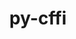 ---
title: "py-cffi"
layout: cache
categories: [package, develop]
meta: {"compilers": ["apple-clang@16.0.0", "gcc@11.1.0", "gcc@11.4.0", "gcc@13.2.0", "gcc@7.3.1", "gcc@7.5.0", "gcc@9.4.0", "intel-oneapi-compilers@2024.2.1", "intel-oneapi-compilers@2025.1.0"], "num_specs": 249, "num_specs_by_stack": {"aws-isc": 1, "aws-isc-aarch64": 1, "bootstrap-aarch64-darwin": 66, "bootstrap-x86_64-linux-gnu": 94, "data-vis-sdk": 12, "e4s": 13, "e4s-neoverse-v2": 13, "e4s-neoverse_v1": 4, "e4s-oneapi": 17, "e4s-power": 3, "ml-linux-aarch64-cpu": 12, "ml-linux-aarch64-cuda": 12, "ml-linux-x86_64-cpu": 12, "ml-linux-x86_64-cuda": 12, "radiuss": 13, "root": 249}, "oss": ["amzn2", "sequoia", "ubuntu18.04", "ubuntu20.04", "ubuntu22.04", "ubuntu24.04"], "platforms": ["darwin", "linux"], "stacks": ["aws-isc", "aws-isc-aarch64", "bootstrap-aarch64-darwin", "bootstrap-x86_64-linux-gnu", "data-vis-sdk", "e4s", "e4s-neoverse-v2", "e4s-neoverse_v1", "e4s-oneapi", "e4s-power", "ml-linux-aarch64-cpu", "ml-linux-aarch64-cuda", "ml-linux-x86_64-cpu", "ml-linux-x86_64-cuda", "radiuss", "root"], "targets": ["aarch64", "neoverse_v1", "neoverse_v2", "ppc64le", "x86_64_v3"], "versions": ["1.15.1", "1.17.1"]}
spec_details: [{"compiler": "apple-clang@16.0.0", "hash": "23cdjqxsrwrzj2xnwms74inhcyj2t3kh", "os": "sequoia", "platform": "darwin", "size": "-", "stacks": ["bootstrap-aarch64-darwin", "root"], "target": "aarch64", "variants": ["build_system=python_pip", "patches:=db836e6"], "versions": ["1.17.1"]}, {"compiler": "gcc@13.2.0", "hash": "24fjvmxorpnnwt65lkpsi7r6gufhjmh2", "os": "ubuntu24.04", "platform": "linux", "size": "-", "stacks": ["bootstrap-x86_64-linux-gnu", "root"], "target": "x86_64_v3", "variants": ["build_system=python_pip"], "versions": ["1.17.1"]}, {"compiler": "gcc@11.4.0", "hash": "257yvngmatirtv62dkqq4bt5a6vcwpiz", "os": "ubuntu22.04", "platform": "linux", "size": "-", "stacks": ["e4s", "root"], "target": "x86_64_v3", "variants": ["build_system=python_pip"], "versions": ["1.17.1"]}, {"compiler": "gcc@13.2.0", "hash": "26l3xwp5hnfg5lgqmhvs6gcuaejx2jym", "os": "ubuntu24.04", "platform": "linux", "size": "-", "stacks": ["bootstrap-x86_64-linux-gnu", "root"], "target": "x86_64_v3", "variants": ["build_system=python_pip"], "versions": ["1.17.1"]}, {"compiler": "gcc@13.2.0", "hash": "27bdlqyeenrb4rgekhp3udv3t54q5pxr", "os": "ubuntu24.04", "platform": "linux", "size": "-", "stacks": ["bootstrap-x86_64-linux-gnu", "root"], "target": "x86_64_v3", "variants": ["build_system=python_pip"], "versions": ["1.17.1"]}, {"compiler": "gcc@11.1.0", "hash": "2pbmt73czhbmjtdfvu6u237ayflusnoh", "os": "ubuntu20.04", "platform": "linux", "size": "-", "stacks": ["data-vis-sdk", "root"], "target": "x86_64_v3", "variants": ["build_system=python_pip"], "versions": ["1.17.1"]}, {"compiler": "gcc@13.2.0", "hash": "2ucnyjtv3yvm4oxnlkghh6eyfbiyzs5c", "os": "ubuntu24.04", "platform": "linux", "size": "-", "stacks": ["bootstrap-x86_64-linux-gnu", "root"], "target": "x86_64_v3", "variants": ["build_system=python_pip"], "versions": ["1.17.1"]}, {"compiler": "gcc@13.2.0", "hash": "2vmwrijq3s5ket6pnj7khwwphuoi2lny", "os": "ubuntu24.04", "platform": "linux", "size": "-", "stacks": ["bootstrap-x86_64-linux-gnu", "root"], "target": "x86_64_v3", "variants": ["build_system=python_pip"], "versions": ["1.17.1"]}, {"compiler": "gcc@13.2.0", "hash": "32bl6655i3tqr67hdprctg4lgf7ij7w4", "os": "ubuntu24.04", "platform": "linux", "size": "-", "stacks": ["bootstrap-x86_64-linux-gnu", "root"], "target": "x86_64_v3", "variants": ["build_system=python_pip"], "versions": ["1.17.1"]}, {"compiler": "apple-clang@16.0.0", "hash": "344wfujofqb3px2gsi5ekfquw6cux7ig", "os": "sequoia", "platform": "darwin", "size": "-", "stacks": ["bootstrap-aarch64-darwin", "root"], "target": "aarch64", "variants": ["build_system=python_pip", "patches:=db836e6"], "versions": ["1.17.1"]}, {"compiler": "gcc@13.2.0", "hash": "34mqsloek2ldqmknvs4nzddns62fqq45", "os": "ubuntu24.04", "platform": "linux", "size": "-", "stacks": ["bootstrap-x86_64-linux-gnu", "root"], "target": "x86_64_v3", "variants": ["build_system=python_pip"], "versions": ["1.17.1"]}, {"compiler": "apple-clang@16.0.0", "hash": "3axorv6cxlqenickqlywbqwgt3zmhpuk", "os": "sequoia", "platform": "darwin", "size": "-", "stacks": ["bootstrap-aarch64-darwin", "root"], "target": "aarch64", "variants": ["build_system=python_pip", "patches:=db836e6"], "versions": ["1.17.1"]}, {"compiler": "gcc@11.4.0", "hash": "3cqwrzd2hhwa37didaqp6f7cgn6h6a2c", "os": "ubuntu22.04", "platform": "linux", "size": "-", "stacks": ["e4s", "root"], "target": "x86_64_v3", "variants": ["build_system=python_pip"], "versions": ["1.17.1"]}, {"compiler": "gcc@13.2.0", "hash": "3mapy4nbp5bluogejevifrutvcbhoidy", "os": "ubuntu24.04", "platform": "linux", "size": "-", "stacks": ["bootstrap-x86_64-linux-gnu", "ml-linux-x86_64-cpu", "ml-linux-x86_64-cuda", "root"], "target": "x86_64_v3", "variants": ["build_system=python_pip"], "versions": ["1.17.1"]}, {"compiler": "gcc@13.2.0", "hash": "3pwjwp4eby3kcjw2kvoh5bufccjvpgyl", "os": "ubuntu24.04", "platform": "linux", "size": "-", "stacks": ["bootstrap-x86_64-linux-gnu", "root"], "target": "x86_64_v3", "variants": ["build_system=python_pip"], "versions": ["1.15.1"]}, {"compiler": "intel-oneapi-compilers@2024.2.1", "hash": "425o5uhpnqkitia2laclb3c5ah4yr4ml", "os": "ubuntu22.04", "platform": "linux", "size": "-", "stacks": ["e4s-oneapi", "root"], "target": "x86_64_v3", "variants": ["build_system=python_pip"], "versions": ["1.17.1"]}, {"compiler": "apple-clang@16.0.0", "hash": "4cbfr2qqzbcwg6htqkuaekw3tsk3bjbr", "os": "sequoia", "platform": "darwin", "size": "-", "stacks": ["bootstrap-aarch64-darwin", "root"], "target": "aarch64", "variants": ["build_system=python_pip", "patches:=db836e6"], "versions": ["1.17.1"]}, {"compiler": "gcc@11.4.0", "hash": "4eusayblsith4ownujlje64marivgrrj", "os": "ubuntu22.04", "platform": "linux", "size": "-", "stacks": ["e4s-neoverse-v2", "root"], "target": "neoverse_v2", "variants": ["build_system=python_pip"], "versions": ["1.17.1"]}, {"compiler": "intel-oneapi-compilers@2025.1.0", "hash": "4gb267a2ypf2prcmcrps7pk5gsoimgp3", "os": "ubuntu22.04", "platform": "linux", "size": "-", "stacks": ["e4s-oneapi", "root"], "target": "x86_64_v3", "variants": ["build_system=python_pip"], "versions": ["1.17.1"]}, {"compiler": "gcc@13.2.0", "hash": "4tenz2u5y6pwinhfmpnb53yuowwhtiac", "os": "ubuntu24.04", "platform": "linux", "size": "-", "stacks": ["bootstrap-x86_64-linux-gnu", "root"], "target": "x86_64_v3", "variants": ["build_system=python_pip"], "versions": ["1.17.1"]}, {"compiler": "gcc@11.4.0", "hash": "54tltsgv24n6kh274fqa5c6j5kucg7pt", "os": "ubuntu22.04", "platform": "linux", "size": "-", "stacks": ["e4s", "root"], "target": "x86_64_v3", "variants": ["build_system=python_pip"], "versions": ["1.17.1"]}, {"compiler": "gcc@13.2.0", "hash": "5jvjtpkir7r6r2dlgn7w4mvqsfc2wy4e", "os": "ubuntu24.04", "platform": "linux", "size": "-", "stacks": ["bootstrap-x86_64-linux-gnu", "root"], "target": "x86_64_v3", "variants": ["build_system=python_pip"], "versions": ["1.17.1"]}, {"compiler": "gcc@7.5.0", "hash": "5prjacbun2y77cl35sro3s37d2ixxf3q", "os": "ubuntu18.04", "platform": "linux", "size": "-", "stacks": ["radiuss", "root"], "target": "x86_64_v3", "variants": ["build_system=python_pip"], "versions": ["1.17.1"]}, {"compiler": "gcc@11.4.0", "hash": "5q3ckejy7c5ulb6ncpnkt2npcumkofu6", "os": "ubuntu22.04", "platform": "linux", "size": "-", "stacks": ["e4s-neoverse-v2", "root"], "target": "neoverse_v2", "variants": ["build_system=python_pip"], "versions": ["1.17.1"]}, {"compiler": "gcc@13.2.0", "hash": "5ubwco7ely5couldp56utvj6ezbmjlnv", "os": "ubuntu24.04", "platform": "linux", "size": "-", "stacks": ["bootstrap-x86_64-linux-gnu", "root"], "target": "x86_64_v3", "variants": ["build_system=python_pip"], "versions": ["1.17.1"]}, {"compiler": "apple-clang@16.0.0", "hash": "5uymzhtinq37vwnr6lbnlxenjdo2qpc6", "os": "sequoia", "platform": "darwin", "size": "-", "stacks": ["bootstrap-aarch64-darwin", "root"], "target": "aarch64", "variants": ["build_system=python_pip", "patches:=db836e6"], "versions": ["1.17.1"]}, {"compiler": "gcc@7.5.0", "hash": "65aul65fucara47vj7mcs35zlns2clwk", "os": "ubuntu18.04", "platform": "linux", "size": "-", "stacks": ["radiuss", "root"], "target": "x86_64_v3", "variants": ["build_system=python_pip"], "versions": ["1.17.1"]}, {"compiler": "gcc@13.2.0", "hash": "66nmmrftrzvygpuk5y63exc4eabbbyev", "os": "ubuntu24.04", "platform": "linux", "size": "-", "stacks": ["bootstrap-x86_64-linux-gnu", "ml-linux-x86_64-cpu", "ml-linux-x86_64-cuda", "root"], "target": "x86_64_v3", "variants": ["build_system=python_pip"], "versions": ["1.17.1"]}, {"compiler": "gcc@13.2.0", "hash": "6ayztghxntosep2qmfzmzirhpguai6gt", "os": "ubuntu24.04", "platform": "linux", "size": "-", "stacks": ["bootstrap-x86_64-linux-gnu", "ml-linux-x86_64-cpu", "ml-linux-x86_64-cuda", "root"], "target": "x86_64_v3", "variants": ["build_system=python_pip"], "versions": ["1.17.1"]}, {"compiler": "apple-clang@16.0.0", "hash": "6b34674kobqmfii5kqbpxx6dcymy23ep", "os": "sequoia", "platform": "darwin", "size": "-", "stacks": ["bootstrap-aarch64-darwin", "root"], "target": "aarch64", "variants": ["build_system=python_pip", "patches:=db836e6"], "versions": ["1.17.1"]}, {"compiler": "gcc@13.2.0", "hash": "6khdn46f4gmbhaxuppthoyhuglgntcxg", "os": "ubuntu24.04", "platform": "linux", "size": "-", "stacks": ["bootstrap-x86_64-linux-gnu", "root"], "target": "x86_64_v3", "variants": ["build_system=python_pip"], "versions": ["1.15.1"]}, {"compiler": "apple-clang@16.0.0", "hash": "6mtfbl3736lajl6u2ehgm6wddbj2qowx", "os": "sequoia", "platform": "darwin", "size": "-", "stacks": ["bootstrap-aarch64-darwin", "root"], "target": "aarch64", "variants": ["build_system=python_pip", "patches:=db836e6"], "versions": ["1.17.1"]}, {"compiler": "gcc@7.5.0", "hash": "6wupgbp46dge6ff4gbof6l2kdmlllzfo", "os": "ubuntu18.04", "platform": "linux", "size": "-", "stacks": ["radiuss", "root"], "target": "x86_64_v3", "variants": ["build_system=python_pip"], "versions": ["1.17.1"]}, {"compiler": "gcc@13.2.0", "hash": "73qbsgssgegudytptxaqdsxwmaxiqh3h", "os": "ubuntu24.04", "platform": "linux", "size": "-", "stacks": ["bootstrap-x86_64-linux-gnu", "root"], "target": "x86_64_v3", "variants": ["build_system=python_pip"], "versions": ["1.17.1"]}, {"compiler": "apple-clang@16.0.0", "hash": "7csx36jdpek6ndrauh7q7s5b3z7s7kwv", "os": "sequoia", "platform": "darwin", "size": "-", "stacks": ["bootstrap-aarch64-darwin", "root"], "target": "aarch64", "variants": ["build_system=python_pip", "patches:=db836e6"], "versions": ["1.17.1"]}, {"compiler": "gcc@13.2.0", "hash": "7pmzydamnaaegs4sxa3366k7xxgk7xsp", "os": "ubuntu24.04", "platform": "linux", "size": "-", "stacks": ["bootstrap-x86_64-linux-gnu", "root"], "target": "x86_64_v3", "variants": ["build_system=python_pip"], "versions": ["1.15.1"]}, {"compiler": "gcc@13.2.0", "hash": "7yaumgh64zjt7aep6ufbcgz4sjqccvap", "os": "ubuntu24.04", "platform": "linux", "size": "-", "stacks": ["bootstrap-x86_64-linux-gnu", "root"], "target": "x86_64_v3", "variants": ["build_system=python_pip"], "versions": ["1.17.1"]}, {"compiler": "intel-oneapi-compilers@2025.1.0", "hash": "7zghbntnhgu5izktkg6trmka4qlzqykb", "os": "ubuntu22.04", "platform": "linux", "size": "-", "stacks": ["e4s-oneapi", "root"], "target": "x86_64_v3", "variants": ["build_system=python_pip"], "versions": ["1.17.1"]}, {"compiler": "apple-clang@16.0.0", "hash": "aaiq7l63fjrkqem4q34na4eptse37y5a", "os": "sequoia", "platform": "darwin", "size": "-", "stacks": ["bootstrap-aarch64-darwin", "root"], "target": "aarch64", "variants": ["build_system=python_pip", "patches:=db836e6"], "versions": ["1.17.1"]}, {"compiler": "intel-oneapi-compilers@2025.1.0", "hash": "ajiofkdlm4iymwfshyco6a3zp7m6edb6", "os": "ubuntu22.04", "platform": "linux", "size": "-", "stacks": ["e4s-oneapi", "root"], "target": "x86_64_v3", "variants": ["build_system=python_pip"], "versions": ["1.17.1"]}, {"compiler": "gcc@13.2.0", "hash": "aqvbmmihdlxuotlapb2mu6heoeysmvoq", "os": "ubuntu24.04", "platform": "linux", "size": "-", "stacks": ["bootstrap-x86_64-linux-gnu", "root"], "target": "x86_64_v3", "variants": ["build_system=python_pip"], "versions": ["1.17.1"]}, {"compiler": "gcc@13.2.0", "hash": "asmwmz5sgmnlwrkv5g6bhlkcpaayopui", "os": "ubuntu24.04", "platform": "linux", "size": "-", "stacks": ["ml-linux-aarch64-cpu", "ml-linux-aarch64-cuda", "root"], "target": "aarch64", "variants": ["build_system=python_pip"], "versions": ["1.17.1"]}, {"compiler": "apple-clang@16.0.0", "hash": "aupckmntaj5jgivmhpnghxud3336mfbn", "os": "sequoia", "platform": "darwin", "size": "-", "stacks": ["bootstrap-aarch64-darwin", "root"], "target": "aarch64", "variants": ["build_system=python_pip", "patches:=db836e6"], "versions": ["1.17.1"]}, {"compiler": "gcc@13.2.0", "hash": "b3prbh5k65bqpz5zphqomihtuun4dxl6", "os": "ubuntu24.04", "platform": "linux", "size": "-", "stacks": ["bootstrap-x86_64-linux-gnu", "root"], "target": "x86_64_v3", "variants": ["build_system=python_pip"], "versions": ["1.17.1"]}, {"compiler": "apple-clang@16.0.0", "hash": "be2mqzpudm2zyvxmfc27eeadnbawv7s7", "os": "sequoia", "platform": "darwin", "size": "-", "stacks": ["bootstrap-aarch64-darwin", "root"], "target": "aarch64", "variants": ["build_system=python_pip", "patches:=db836e6"], "versions": ["1.17.1"]}, {"compiler": "gcc@13.2.0", "hash": "bemydrbkkxv46qeqgbecwiqt4zpn73os", "os": "ubuntu24.04", "platform": "linux", "size": "-", "stacks": ["bootstrap-x86_64-linux-gnu", "root"], "target": "x86_64_v3", "variants": ["build_system=python_pip"], "versions": ["1.17.1"]}, {"compiler": "gcc@13.2.0", "hash": "beztmp7q7eomw52hneqvoyvxb7gq3zt6", "os": "ubuntu24.04", "platform": "linux", "size": "-", "stacks": ["bootstrap-x86_64-linux-gnu", "root"], "target": "x86_64_v3", "variants": ["build_system=python_pip"], "versions": ["1.15.1"]}, {"compiler": "gcc@13.2.0", "hash": "bpgunlg24j3wsf7ezlemv5ulnl6soapx", "os": "ubuntu24.04", "platform": "linux", "size": "-", "stacks": ["bootstrap-x86_64-linux-gnu", "root"], "target": "x86_64_v3", "variants": ["build_system=python_pip"], "versions": ["1.17.1"]}, {"compiler": "gcc@13.2.0", "hash": "bplkiwqfggkdddlso6l7kcveleftllxg", "os": "ubuntu24.04", "platform": "linux", "size": "-", "stacks": ["bootstrap-x86_64-linux-gnu", "root"], "target": "x86_64_v3", "variants": ["build_system=python_pip"], "versions": ["1.17.1"]}, {"compiler": "gcc@11.4.0", "hash": "bqgmitr3yg4bdo2lz65tcyquewqk7pa7", "os": "ubuntu22.04", "platform": "linux", "size": "-", "stacks": ["e4s", "root"], "target": "x86_64_v3", "variants": ["build_system=python_pip"], "versions": ["1.17.1"]}, {"compiler": "gcc@13.2.0", "hash": "bqydosyojmw2iu4tsmzp75scufkjuhcu", "os": "ubuntu24.04", "platform": "linux", "size": "-", "stacks": ["bootstrap-x86_64-linux-gnu", "ml-linux-x86_64-cpu", "ml-linux-x86_64-cuda", "root"], "target": "x86_64_v3", "variants": ["build_system=python_pip"], "versions": ["1.17.1"]}, {"compiler": "gcc@13.2.0", "hash": "bz572kna66x5vbujd2kmcw6k26qz4sre", "os": "ubuntu24.04", "platform": "linux", "size": "-", "stacks": ["bootstrap-x86_64-linux-gnu", "ml-linux-x86_64-cpu", "ml-linux-x86_64-cuda", "root"], "target": "x86_64_v3", "variants": ["build_system=python_pip"], "versions": ["1.17.1"]}, {"compiler": "gcc@13.2.0", "hash": "c3sfal6tqf235q4zcanodwaxnxuft5vr", "os": "ubuntu24.04", "platform": "linux", "size": "-", "stacks": ["bootstrap-x86_64-linux-gnu", "root"], "target": "x86_64_v3", "variants": ["build_system=python_pip"], "versions": ["1.17.1"]}, {"compiler": "gcc@11.4.0", "hash": "c5a2qhcse5gr3nvraxkqh3b2fwsbre2n", "os": "ubuntu22.04", "platform": "linux", "size": "-", "stacks": ["e4s", "root"], "target": "x86_64_v3", "variants": ["build_system=python_pip"], "versions": ["1.17.1"]}, {"compiler": "gcc@7.5.0", "hash": "c7qr3j37zxjqrr2gmir4baobgsu3ex73", "os": "ubuntu18.04", "platform": "linux", "size": "-", "stacks": ["radiuss", "root"], "target": "x86_64_v3", "variants": ["build_system=python_pip"], "versions": ["1.17.1"]}, {"compiler": "gcc@11.4.0", "hash": "cageqi32inwanmspailgldgqmjpagmay", "os": "ubuntu22.04", "platform": "linux", "size": "-", "stacks": ["e4s", "root"], "target": "x86_64_v3", "variants": ["build_system=python_pip"], "versions": ["1.17.1"]}, {"compiler": "gcc@13.2.0", "hash": "cb4666vqjq5ejpnuior2f3qptu6pu7pv", "os": "ubuntu24.04", "platform": "linux", "size": "-", "stacks": ["ml-linux-aarch64-cpu", "ml-linux-aarch64-cuda", "root"], "target": "aarch64", "variants": ["build_system=python_pip"], "versions": ["1.17.1"]}, {"compiler": "gcc@11.1.0", "hash": "cbdz3bbrrhtbarh5syabvn5qj7mqx7uv", "os": "ubuntu20.04", "platform": "linux", "size": "-", "stacks": ["data-vis-sdk", "root"], "target": "x86_64_v3", "variants": ["build_system=python_pip"], "versions": ["1.17.1"]}, {"compiler": "gcc@13.2.0", "hash": "ceojgk7cmb52yz5nhbvgejsxulf26zhr", "os": "ubuntu24.04", "platform": "linux", "size": "-", "stacks": ["bootstrap-x86_64-linux-gnu", "root"], "target": "x86_64_v3", "variants": ["build_system=python_pip"], "versions": ["1.15.1"]}, {"compiler": "gcc@13.2.0", "hash": "cfq6v5jg7jgjlxigb7vm4rmyvkmptv4w", "os": "ubuntu24.04", "platform": "linux", "size": "-", "stacks": ["bootstrap-x86_64-linux-gnu", "root"], "target": "x86_64_v3", "variants": ["build_system=python_pip"], "versions": ["1.15.1"]}, {"compiler": "gcc@11.4.0", "hash": "d65nuxuoapa66ig22bakdh7kpjhtsh2r", "os": "ubuntu22.04", "platform": "linux", "size": "-", "stacks": ["e4s-neoverse-v2", "root"], "target": "neoverse_v2", "variants": ["build_system=python_pip"], "versions": ["1.17.1"]}, {"compiler": "gcc@13.2.0", "hash": "d6gjnnujwpqbcyk7nuaqr5i7l2q6v7cm", "os": "ubuntu24.04", "platform": "linux", "size": "-", "stacks": ["bootstrap-x86_64-linux-gnu", "root"], "target": "x86_64_v3", "variants": ["build_system=python_pip"], "versions": ["1.17.1"]}, {"compiler": "gcc@11.1.0", "hash": "d75jpm7try5xk4gzs5pzyersxw3aihfs", "os": "ubuntu20.04", "platform": "linux", "size": "-", "stacks": ["data-vis-sdk", "root"], "target": "x86_64_v3", "variants": ["build_system=python_pip"], "versions": ["1.17.1"]}, {"compiler": "gcc@13.2.0", "hash": "d7dpojwmwlpggkyss676xavoj3cofwcg", "os": "ubuntu24.04", "platform": "linux", "size": "-", "stacks": ["bootstrap-x86_64-linux-gnu", "root"], "target": "x86_64_v3", "variants": ["build_system=python_pip"], "versions": ["1.17.1"]}, {"compiler": "gcc@13.2.0", "hash": "darmbkks5yhb4rgsoikz7rmwektcrri3", "os": "ubuntu24.04", "platform": "linux", "size": "-", "stacks": ["bootstrap-x86_64-linux-gnu", "root"], "target": "x86_64_v3", "variants": ["build_system=python_pip"], "versions": ["1.15.1"]}, {"compiler": "apple-clang@16.0.0", "hash": "di7zkvjpy3obfaslqnwqssxobclfxz3y", "os": "sequoia", "platform": "darwin", "size": "-", "stacks": ["bootstrap-aarch64-darwin", "root"], "target": "aarch64", "variants": ["build_system=python_pip", "patches:=db836e6"], "versions": ["1.17.1"]}, {"compiler": "apple-clang@16.0.0", "hash": "djmeloxwnh24sj5exswg6aajnr5aq4mp", "os": "sequoia", "platform": "darwin", "size": "-", "stacks": ["bootstrap-aarch64-darwin", "root"], "target": "aarch64", "variants": ["build_system=python_pip", "patches:=db836e6"], "versions": ["1.17.1"]}, {"compiler": "apple-clang@16.0.0", "hash": "dk4pptzywhq43ezgtd2svs5a3f7dncfh", "os": "sequoia", "platform": "darwin", "size": "-", "stacks": ["bootstrap-aarch64-darwin", "root"], "target": "aarch64", "variants": ["build_system=python_pip", "patches:=db836e6"], "versions": ["1.17.1"]}, {"compiler": "gcc@13.2.0", "hash": "duttw7pq4hc27utzzvm7neraxqie5b4i", "os": "ubuntu24.04", "platform": "linux", "size": "-", "stacks": ["ml-linux-aarch64-cpu", "ml-linux-aarch64-cuda", "root"], "target": "aarch64", "variants": ["build_system=python_pip"], "versions": ["1.17.1"]}, {"compiler": "gcc@13.2.0", "hash": "e2zzrxgaj7wrn47ilrapm5ftqs2yya2d", "os": "ubuntu24.04", "platform": "linux", "size": "-", "stacks": ["bootstrap-x86_64-linux-gnu", "root"], "target": "x86_64_v3", "variants": ["build_system=python_pip"], "versions": ["1.17.1"]}, {"compiler": "gcc@7.3.1", "hash": "e3vjgb4vxk6uxqs4i2j33yoqhshyfzni", "os": "amzn2", "platform": "linux", "size": "-", "stacks": ["aws-isc-aarch64", "root"], "target": "aarch64", "variants": ["build_system=python_pip"], "versions": ["1.17.1"]}, {"compiler": "gcc@11.4.0", "hash": "e7kcdip7expi6jqkceolsohwqzpwpgjq", "os": "ubuntu22.04", "platform": "linux", "size": "-", "stacks": ["e4s-neoverse-v2", "root"], "target": "neoverse_v2", "variants": ["build_system=python_pip"], "versions": ["1.17.1"]}, {"compiler": "apple-clang@16.0.0", "hash": "edmwssuliy5y6xpky6qaj2om7tb53pps", "os": "sequoia", "platform": "darwin", "size": "-", "stacks": ["bootstrap-aarch64-darwin", "root"], "target": "aarch64", "variants": ["build_system=python_pip", "patches:=db836e6"], "versions": ["1.17.1"]}, {"compiler": "gcc@13.2.0", "hash": "ednj7wuyhuj77hgqo37pk3qscndapcp7", "os": "ubuntu24.04", "platform": "linux", "size": "-", "stacks": ["bootstrap-x86_64-linux-gnu", "root"], "target": "x86_64_v3", "variants": ["build_system=python_pip"], "versions": ["1.15.1"]}, {"compiler": "gcc@13.2.0", "hash": "eefmx2p4jh4ekwrtsasa7aui6ynsnw5b", "os": "ubuntu24.04", "platform": "linux", "size": "-", "stacks": ["bootstrap-x86_64-linux-gnu", "root"], "target": "x86_64_v3", "variants": ["build_system=python_pip"], "versions": ["1.17.1"]}, {"compiler": "gcc@13.2.0", "hash": "egojjyuypuqgo5xbujbmgdlruabixacc", "os": "ubuntu24.04", "platform": "linux", "size": "-", "stacks": ["bootstrap-x86_64-linux-gnu", "root"], "target": "x86_64_v3", "variants": ["build_system=python_pip"], "versions": ["1.17.1"]}, {"compiler": "gcc@13.2.0", "hash": "ekpnuetfvoap3edmc63thb4gkkxufjrr", "os": "ubuntu24.04", "platform": "linux", "size": "-", "stacks": ["bootstrap-x86_64-linux-gnu", "root"], "target": "x86_64_v3", "variants": ["build_system=python_pip"], "versions": ["1.15.1"]}, {"compiler": "gcc@7.5.0", "hash": "endu63iesvw2vhqinthsbtiekieveucj", "os": "ubuntu18.04", "platform": "linux", "size": "-", "stacks": ["radiuss", "root"], "target": "x86_64_v3", "variants": ["build_system=python_pip"], "versions": ["1.17.1"]}, {"compiler": "apple-clang@16.0.0", "hash": "etkzd2rvxskwqvjghacyuauy2hntbycr", "os": "sequoia", "platform": "darwin", "size": "-", "stacks": ["bootstrap-aarch64-darwin", "root"], "target": "aarch64", "variants": ["build_system=python_pip", "patches:=db836e6"], "versions": ["1.17.1"]}, {"compiler": "apple-clang@16.0.0", "hash": "euhzxwtvmilv4luxy3tyyndyep7z5e2w", "os": "sequoia", "platform": "darwin", "size": "-", "stacks": ["bootstrap-aarch64-darwin", "root"], "target": "aarch64", "variants": ["build_system=python_pip", "patches:=db836e6"], "versions": ["1.17.1"]}, {"compiler": "gcc@13.2.0", "hash": "ew5v5tpag6fvtpw3iwgznrore3nlzbjm", "os": "ubuntu24.04", "platform": "linux", "size": "-", "stacks": ["bootstrap-x86_64-linux-gnu", "root"], "target": "x86_64_v3", "variants": ["build_system=python_pip"], "versions": ["1.17.1"]}, {"compiler": "gcc@13.2.0", "hash": "ewtedm47hvgfg3d2wijpfst6k6dnolqr", "os": "ubuntu24.04", "platform": "linux", "size": "-", "stacks": ["bootstrap-x86_64-linux-gnu", "root"], "target": "x86_64_v3", "variants": ["build_system=python_pip"], "versions": ["1.17.1"]}, {"compiler": "gcc@13.2.0", "hash": "f3kgfdj4u52jbnlik7wjcnxqwmc2bbqf", "os": "ubuntu24.04", "platform": "linux", "size": "-", "stacks": ["bootstrap-x86_64-linux-gnu", "root"], "target": "x86_64_v3", "variants": ["build_system=python_pip"], "versions": ["1.15.1"]}, {"compiler": "gcc@13.2.0", "hash": "fjmm3e6vdgrslzgd6t7zuirzakewl46g", "os": "ubuntu24.04", "platform": "linux", "size": "-", "stacks": ["bootstrap-x86_64-linux-gnu", "root"], "target": "x86_64_v3", "variants": ["build_system=python_pip"], "versions": ["1.15.1"]}, {"compiler": "apple-clang@16.0.0", "hash": "fkfukstzxeipzlr5gczcqt7djoin5eqj", "os": "sequoia", "platform": "darwin", "size": "-", "stacks": ["bootstrap-aarch64-darwin", "root"], "target": "aarch64", "variants": ["build_system=python_pip", "patches:=db836e6"], "versions": ["1.17.1"]}, {"compiler": "gcc@7.5.0", "hash": "fyths7wbjkzq4imdqtzik2rqurmuz543", "os": "ubuntu18.04", "platform": "linux", "size": "-", "stacks": ["radiuss", "root"], "target": "x86_64_v3", "variants": ["build_system=python_pip"], "versions": ["1.17.1"]}, {"compiler": "gcc@11.4.0", "hash": "g4c5pzjugbjcycpivh2xetq2xxqzq2yb", "os": "ubuntu22.04", "platform": "linux", "size": "-", "stacks": ["e4s", "root"], "target": "x86_64_v3", "variants": ["build_system=python_pip"], "versions": ["1.17.1"]}, {"compiler": "gcc@13.2.0", "hash": "g5elszutvpadfoybk65pizjixq6uz3cq", "os": "ubuntu24.04", "platform": "linux", "size": "-", "stacks": ["bootstrap-x86_64-linux-gnu", "root"], "target": "x86_64_v3", "variants": ["build_system=python_pip"], "versions": ["1.17.1"]}, {"compiler": "gcc@13.2.0", "hash": "g7k5kezy25yatjoskk3hay7mbi6evzkv", "os": "ubuntu24.04", "platform": "linux", "size": "-", "stacks": ["bootstrap-x86_64-linux-gnu", "root"], "target": "x86_64_v3", "variants": ["build_system=python_pip"], "versions": ["1.17.1"]}, {"compiler": "gcc@13.2.0", "hash": "gawjilp5lk7o334qtdmdm3i63hmfwu5j", "os": "ubuntu24.04", "platform": "linux", "size": "-", "stacks": ["bootstrap-x86_64-linux-gnu", "root"], "target": "x86_64_v3", "variants": ["build_system=python_pip"], "versions": ["1.17.1"]}, {"compiler": "gcc@7.5.0", "hash": "gf2quga3w3eslukgwpt4k666xiofatps", "os": "ubuntu18.04", "platform": "linux", "size": "-", "stacks": ["radiuss", "root"], "target": "x86_64_v3", "variants": ["build_system=python_pip"], "versions": ["1.17.1"]}, {"compiler": "gcc@13.2.0", "hash": "gfe2nbz5pa6respo3pvtmy5wa33dnyiu", "os": "ubuntu24.04", "platform": "linux", "size": "-", "stacks": ["bootstrap-x86_64-linux-gnu", "root"], "target": "x86_64_v3", "variants": ["build_system=python_pip"], "versions": ["1.15.1"]}, {"compiler": "gcc@11.1.0", "hash": "gw5druccvgzbosrnbhzcv6uaq2l3k3ft", "os": "ubuntu20.04", "platform": "linux", "size": "-", "stacks": ["data-vis-sdk", "root"], "target": "x86_64_v3", "variants": ["build_system=python_pip"], "versions": ["1.17.1"]}, {"compiler": "apple-clang@16.0.0", "hash": "h27by2hrsz7iib2cluia5cn3wcz24gdi", "os": "sequoia", "platform": "darwin", "size": "-", "stacks": ["bootstrap-aarch64-darwin", "root"], "target": "aarch64", "variants": ["build_system=python_pip", "patches:=db836e6"], "versions": ["1.17.1"]}, {"compiler": "intel-oneapi-compilers@2024.2.1", "hash": "he2v6hscjrlasypzigheitfh5mhxcsqy", "os": "ubuntu22.04", "platform": "linux", "size": "-", "stacks": ["e4s-oneapi", "root"], "target": "x86_64_v3", "variants": ["build_system=python_pip"], "versions": ["1.17.1"]}, {"compiler": "intel-oneapi-compilers@2025.1.0", "hash": "hjebuku25ixpe2557lqutia5qsgiqiv4", "os": "ubuntu22.04", "platform": "linux", "size": "-", "stacks": ["e4s-oneapi", "root"], "target": "x86_64_v3", "variants": ["build_system=python_pip"], "versions": ["1.17.1"]}, {"compiler": "apple-clang@16.0.0", "hash": "hldn7kszk4cbq62yffddrmoqvdat4vfj", "os": "sequoia", "platform": "darwin", "size": "-", "stacks": ["bootstrap-aarch64-darwin", "root"], "target": "aarch64", "variants": ["build_system=python_pip", "patches:=db836e6"], "versions": ["1.17.1"]}, {"compiler": "gcc@13.2.0", "hash": "hpxsch7e5lmggloseaywdz24v6ymn4u7", "os": "ubuntu24.04", "platform": "linux", "size": "-", "stacks": ["bootstrap-x86_64-linux-gnu", "root"], "target": "x86_64_v3", "variants": ["build_system=python_pip"], "versions": ["1.17.1"]}, {"compiler": "intel-oneapi-compilers@2025.1.0", "hash": "hqljpi7gyt2x4anqkw4w6zo2tido4xb4", "os": "ubuntu22.04", "platform": "linux", "size": "-", "stacks": ["e4s-oneapi", "root"], "target": "x86_64_v3", "variants": ["build_system=python_pip"], "versions": ["1.17.1"]}, {"compiler": "intel-oneapi-compilers@2025.1.0", "hash": "iifal27uuostahgpk7jjaw62gznlgoya", "os": "ubuntu22.04", "platform": "linux", "size": "-", "stacks": ["e4s-oneapi", "root"], "target": "x86_64_v3", "variants": ["build_system=python_pip"], "versions": ["1.17.1"]}, {"compiler": "intel-oneapi-compilers@2024.2.1", "hash": "imd4g2zm3qzfwjc4flpraw7m4esmnvbk", "os": "ubuntu22.04", "platform": "linux", "size": "-", "stacks": ["e4s-oneapi", "root"], "target": "x86_64_v3", "variants": ["build_system=python_pip"], "versions": ["1.17.1"]}, {"compiler": "gcc@11.4.0", "hash": "isk7a6hu33fhsv634lbrfrffa4jv6cya", "os": "ubuntu22.04", "platform": "linux", "size": "-", "stacks": ["e4s", "root"], "target": "x86_64_v3", "variants": ["build_system=python_pip"], "versions": ["1.17.1"]}, {"compiler": "apple-clang@16.0.0", "hash": "jeyd4gecqjj7jwbxhxobigghg46ydgkp", "os": "sequoia", "platform": "darwin", "size": "-", "stacks": ["bootstrap-aarch64-darwin", "root"], "target": "aarch64", "variants": ["build_system=python_pip", "patches:=db836e6"], "versions": ["1.17.1"]}, {"compiler": "apple-clang@16.0.0", "hash": "jfcqfw7gr42spnfgqnqd7sdlv23ynz4a", "os": "sequoia", "platform": "darwin", "size": "-", "stacks": ["bootstrap-aarch64-darwin", "root"], "target": "aarch64", "variants": ["build_system=python_pip", "patches:=db836e6"], "versions": ["1.17.1"]}, {"compiler": "gcc@11.1.0", "hash": "jfjwu2jscei5eys4bfv4huhk4d7uhx3n", "os": "ubuntu20.04", "platform": "linux", "size": "-", "stacks": ["data-vis-sdk", "root"], "target": "x86_64_v3", "variants": ["build_system=python_pip"], "versions": ["1.17.1"]}, {"compiler": "gcc@13.2.0", "hash": "jiavfzkqazx5mfgo3m4ol7o5pip5fqpq", "os": "ubuntu24.04", "platform": "linux", "size": "-", "stacks": ["bootstrap-x86_64-linux-gnu", "root"], "target": "x86_64_v3", "variants": ["build_system=python_pip"], "versions": ["1.17.1"]}, {"compiler": "apple-clang@16.0.0", "hash": "jtjc7ylqmnxx375gftpoysmzty6nnfnh", "os": "sequoia", "platform": "darwin", "size": "-", "stacks": ["bootstrap-aarch64-darwin", "root"], "target": "aarch64", "variants": ["build_system=python_pip", "patches:=db836e6"], "versions": ["1.17.1"]}, {"compiler": "gcc@13.2.0", "hash": "jyzlibvd5q4jnwdssey2bbn2ahzp4afw", "os": "ubuntu24.04", "platform": "linux", "size": "-", "stacks": ["bootstrap-x86_64-linux-gnu", "root"], "target": "x86_64_v3", "variants": ["build_system=python_pip"], "versions": ["1.17.1"]}, {"compiler": "gcc@13.2.0", "hash": "k2gbw65n4pr7ybkqj6nmmipbxnabusvm", "os": "ubuntu24.04", "platform": "linux", "size": "-", "stacks": ["bootstrap-x86_64-linux-gnu", "root"], "target": "x86_64_v3", "variants": ["build_system=python_pip"], "versions": ["1.17.1"]}, {"compiler": "gcc@11.4.0", "hash": "k7q53mznrthfkob6bbpeq6kyi5xck3nc", "os": "ubuntu22.04", "platform": "linux", "size": "-", "stacks": ["e4s", "root"], "target": "x86_64_v3", "variants": ["build_system=python_pip"], "versions": ["1.17.1"]}, {"compiler": "gcc@13.2.0", "hash": "kijuh2n35ee4fa7ofjyichp2wojvjdpv", "os": "ubuntu24.04", "platform": "linux", "size": "-", "stacks": ["bootstrap-x86_64-linux-gnu", "root"], "target": "x86_64_v3", "variants": ["build_system=python_pip"], "versions": ["1.15.1"]}, {"compiler": "gcc@13.2.0", "hash": "kllq3nd4jfjrvvwkvg4md6tiyl242dsa", "os": "ubuntu24.04", "platform": "linux", "size": "-", "stacks": ["bootstrap-x86_64-linux-gnu", "ml-linux-x86_64-cpu", "ml-linux-x86_64-cuda", "root"], "target": "x86_64_v3", "variants": ["build_system=python_pip"], "versions": ["1.17.1"]}, {"compiler": "apple-clang@16.0.0", "hash": "kpq5txuf6izbelhqvgcshhi2lsspwe4t", "os": "sequoia", "platform": "darwin", "size": "-", "stacks": ["bootstrap-aarch64-darwin", "root"], "target": "aarch64", "variants": ["build_system=python_pip", "patches:=db836e6"], "versions": ["1.17.1"]}, {"compiler": "apple-clang@16.0.0", "hash": "kug3lr5dye3625zbvm3r35vqzwdjhmat", "os": "sequoia", "platform": "darwin", "size": "-", "stacks": ["bootstrap-aarch64-darwin", "root"], "target": "aarch64", "variants": ["build_system=python_pip", "patches:=db836e6"], "versions": ["1.17.1"]}, {"compiler": "gcc@13.2.0", "hash": "l2d3c6t6amk6jo6focjervakrjwtk3tr", "os": "ubuntu24.04", "platform": "linux", "size": "-", "stacks": ["bootstrap-x86_64-linux-gnu", "root"], "target": "x86_64_v3", "variants": ["build_system=python_pip"], "versions": ["1.17.1"]}, {"compiler": "gcc@11.4.0", "hash": "lf3plkfwp3r6z7ttiebxyrmgzuvzhuvq", "os": "ubuntu22.04", "platform": "linux", "size": "-", "stacks": ["e4s-neoverse_v1", "root"], "target": "neoverse_v1", "variants": ["build_system=python_pip"], "versions": ["1.17.1"]}, {"compiler": "gcc@13.2.0", "hash": "lmzyfrndkx3jmi6qkviklgxtjrfy4z44", "os": "ubuntu24.04", "platform": "linux", "size": "-", "stacks": ["bootstrap-x86_64-linux-gnu", "root"], "target": "x86_64_v3", "variants": ["build_system=python_pip"], "versions": ["1.17.1"]}, {"compiler": "gcc@13.2.0", "hash": "loyv2dsbwsekewfgadqxfcoocagum5vj", "os": "ubuntu24.04", "platform": "linux", "size": "-", "stacks": ["bootstrap-x86_64-linux-gnu", "root"], "target": "x86_64_v3", "variants": ["build_system=python_pip"], "versions": ["1.17.1"]}, {"compiler": "gcc@13.2.0", "hash": "lqwr7xzldefj2m3givfh5vutjs22ajgt", "os": "ubuntu24.04", "platform": "linux", "size": "-", "stacks": ["ml-linux-aarch64-cpu", "ml-linux-aarch64-cuda", "root"], "target": "aarch64", "variants": ["build_system=python_pip"], "versions": ["1.17.1"]}, {"compiler": "gcc@11.4.0", "hash": "lull7y3z4lf4g55dkv3zx4iyn7ks3zqn", "os": "ubuntu22.04", "platform": "linux", "size": "-", "stacks": ["e4s-neoverse-v2", "root"], "target": "neoverse_v2", "variants": ["build_system=python_pip"], "versions": ["1.17.1"]}, {"compiler": "apple-clang@16.0.0", "hash": "lvhajhffqeoohg4qvavwjopcoj2jwhuq", "os": "sequoia", "platform": "darwin", "size": "-", "stacks": ["bootstrap-aarch64-darwin", "root"], "target": "aarch64", "variants": ["build_system=python_pip", "patches:=db836e6"], "versions": ["1.17.1"]}, {"compiler": "gcc@11.4.0", "hash": "lvsyh7yy2kzbp3ibp32m2sfpwqswq5l7", "os": "ubuntu22.04", "platform": "linux", "size": "-", "stacks": ["e4s-neoverse-v2", "root"], "target": "neoverse_v2", "variants": ["build_system=python_pip"], "versions": ["1.17.1"]}, {"compiler": "apple-clang@16.0.0", "hash": "m5dnzo3qdmvjinl5ivhvyvwsauzmyc4x", "os": "sequoia", "platform": "darwin", "size": "-", "stacks": ["bootstrap-aarch64-darwin", "root"], "target": "aarch64", "variants": ["build_system=python_pip", "patches:=db836e6"], "versions": ["1.17.1"]}, {"compiler": "gcc@11.4.0", "hash": "ma55sthcchem2avzscruxa3nepe5mkk2", "os": "ubuntu22.04", "platform": "linux", "size": "-", "stacks": ["e4s-neoverse-v2", "root"], "target": "neoverse_v2", "variants": ["build_system=python_pip"], "versions": ["1.17.1"]}, {"compiler": "gcc@13.2.0", "hash": "mduqzipb3v4qjcrqjzmdl2ybeh5j4a55", "os": "ubuntu24.04", "platform": "linux", "size": "-", "stacks": ["bootstrap-x86_64-linux-gnu", "root"], "target": "x86_64_v3", "variants": ["build_system=python_pip"], "versions": ["1.17.1"]}, {"compiler": "gcc@11.4.0", "hash": "mgh2urrw2gc7hwhtnolqjj2c5tbliznr", "os": "ubuntu22.04", "platform": "linux", "size": "-", "stacks": ["e4s", "root"], "target": "x86_64_v3", "variants": ["build_system=python_pip"], "versions": ["1.17.1"]}, {"compiler": "apple-clang@16.0.0", "hash": "mmduid2i3vc6dy6inueuaq5iljs7ugyg", "os": "sequoia", "platform": "darwin", "size": "-", "stacks": ["bootstrap-aarch64-darwin", "root"], "target": "aarch64", "variants": ["build_system=python_pip", "patches:=db836e6"], "versions": ["1.17.1"]}, {"compiler": "gcc@13.2.0", "hash": "mo2yg4ip6onundwfjzg55coknw4dz2ur", "os": "ubuntu24.04", "platform": "linux", "size": "-", "stacks": ["bootstrap-x86_64-linux-gnu", "root"], "target": "x86_64_v3", "variants": ["build_system=python_pip"], "versions": ["1.17.1"]}, {"compiler": "apple-clang@16.0.0", "hash": "mo46kombix3pegcs34wxr7lmcbbapzmi", "os": "sequoia", "platform": "darwin", "size": "-", "stacks": ["bootstrap-aarch64-darwin", "root"], "target": "aarch64", "variants": ["build_system=python_pip", "patches:=db836e6"], "versions": ["1.17.1"]}, {"compiler": "gcc@11.1.0", "hash": "mqpdz3rerd3oaadpkbttxhzlzey2gs7l", "os": "ubuntu20.04", "platform": "linux", "size": "-", "stacks": ["data-vis-sdk", "root"], "target": "x86_64_v3", "variants": ["build_system=python_pip"], "versions": ["1.17.1"]}, {"compiler": "apple-clang@16.0.0", "hash": "msgmsfjnmz52srfiaqyy3dr7x7rn4qs3", "os": "sequoia", "platform": "darwin", "size": "-", "stacks": ["bootstrap-aarch64-darwin", "root"], "target": "aarch64", "variants": ["build_system=python_pip", "patches:=db836e6"], "versions": ["1.17.1"]}, {"compiler": "apple-clang@16.0.0", "hash": "mvdwoj3vzwfbf7ls2cp3crz24hxzq2ki", "os": "sequoia", "platform": "darwin", "size": "-", "stacks": ["bootstrap-aarch64-darwin", "root"], "target": "aarch64", "variants": ["build_system=python_pip", "patches:=db836e6"], "versions": ["1.17.1"]}, {"compiler": "gcc@11.4.0", "hash": "n3cnw362dxb7rnuardv5t32xqj6yylm2", "os": "ubuntu22.04", "platform": "linux", "size": "-", "stacks": ["e4s", "root"], "target": "x86_64_v3", "variants": ["build_system=python_pip"], "versions": ["1.17.1"]}, {"compiler": "apple-clang@16.0.0", "hash": "n634glbkhluwjsgetseshvstozhydfiw", "os": "sequoia", "platform": "darwin", "size": "-", "stacks": ["bootstrap-aarch64-darwin", "root"], "target": "aarch64", "variants": ["build_system=python_pip", "patches:=db836e6"], "versions": ["1.17.1"]}, {"compiler": "gcc@11.1.0", "hash": "n6zbttcl64xnh4t3s7eqsfzycbnvonon", "os": "ubuntu20.04", "platform": "linux", "size": "-", "stacks": ["data-vis-sdk", "root"], "target": "x86_64_v3", "variants": ["build_system=python_pip"], "versions": ["1.17.1"]}, {"compiler": "gcc@9.4.0", "hash": "nexlocunp3swrumarzaxs3jza3vdfojq", "os": "ubuntu20.04", "platform": "linux", "size": "-", "stacks": ["e4s-power", "root"], "target": "ppc64le", "variants": ["build_system=python_pip"], "versions": ["1.17.1"]}, {"compiler": "gcc@11.4.0", "hash": "nhzun7vjylfvudw2y6fnhruyeasvmhsb", "os": "ubuntu22.04", "platform": "linux", "size": "-", "stacks": ["e4s-neoverse-v2", "root"], "target": "neoverse_v2", "variants": ["build_system=python_pip"], "versions": ["1.17.1"]}, {"compiler": "gcc@13.2.0", "hash": "noffzhwggeuz6uni7qh2vmipnehrv4bd", "os": "ubuntu24.04", "platform": "linux", "size": "-", "stacks": ["bootstrap-x86_64-linux-gnu", "root"], "target": "x86_64_v3", "variants": ["build_system=python_pip"], "versions": ["1.17.1"]}, {"compiler": "apple-clang@16.0.0", "hash": "nrsygqtel2ir5nyrcx2h5p56p43zhds2", "os": "sequoia", "platform": "darwin", "size": "-", "stacks": ["bootstrap-aarch64-darwin", "root"], "target": "aarch64", "variants": ["build_system=python_pip", "patches:=db836e6"], "versions": ["1.17.1"]}, {"compiler": "gcc@13.2.0", "hash": "nsb2c3yj6qel3d7sajhmpuopnmbryvyl", "os": "ubuntu24.04", "platform": "linux", "size": "-", "stacks": ["bootstrap-x86_64-linux-gnu", "root"], "target": "x86_64_v3", "variants": ["build_system=python_pip"], "versions": ["1.17.1"]}, {"compiler": "gcc@7.3.1", "hash": "o3lhl6p3qzyr75opa3h6ripmgropyppr", "os": "amzn2", "platform": "linux", "size": "-", "stacks": ["aws-isc", "root"], "target": "x86_64_v3", "variants": ["build_system=python_pip"], "versions": ["1.17.1"]}, {"compiler": "gcc@13.2.0", "hash": "oagm4qxaqghg54vgmk64rtllaqzogn4u", "os": "ubuntu24.04", "platform": "linux", "size": "-", "stacks": ["bootstrap-x86_64-linux-gnu", "root"], "target": "x86_64_v3", "variants": ["build_system=python_pip"], "versions": ["1.17.1"]}, {"compiler": "intel-oneapi-compilers@2024.2.1", "hash": "odrdk54y5hmvidjo6hv5bwqdovohicpy", "os": "ubuntu22.04", "platform": "linux", "size": "-", "stacks": ["e4s-oneapi", "root"], "target": "x86_64_v3", "variants": ["build_system=python_pip"], "versions": ["1.17.1"]}, {"compiler": "gcc@13.2.0", "hash": "ogwgujkxtazokwk5zd3w7g5whgpvabjq", "os": "ubuntu24.04", "platform": "linux", "size": "-", "stacks": ["bootstrap-x86_64-linux-gnu", "root"], "target": "x86_64_v3", "variants": ["build_system=python_pip"], "versions": ["1.17.1"]}, {"compiler": "gcc@13.2.0", "hash": "ohrhiukvwz6iusa7qi6b4o3gbtutam2d", "os": "ubuntu24.04", "platform": "linux", "size": "-", "stacks": ["bootstrap-x86_64-linux-gnu", "root"], "target": "x86_64_v3", "variants": ["build_system=python_pip"], "versions": ["1.17.1"]}, {"compiler": "gcc@13.2.0", "hash": "onptucodfloqmazkl4rbkfahjwguuuka", "os": "ubuntu24.04", "platform": "linux", "size": "-", "stacks": ["bootstrap-x86_64-linux-gnu", "root"], "target": "x86_64_v3", "variants": ["build_system=python_pip"], "versions": ["1.17.1"]}, {"compiler": "gcc@13.2.0", "hash": "opqaxboj3ddszdsefirxm2e66ggy3u2t", "os": "ubuntu24.04", "platform": "linux", "size": "-", "stacks": ["bootstrap-x86_64-linux-gnu", "root"], "target": "x86_64_v3", "variants": ["build_system=python_pip"], "versions": ["1.15.1"]}, {"compiler": "gcc@11.1.0", "hash": "opwexnfw4dyle7tginojdbdoqkk2igz7", "os": "ubuntu20.04", "platform": "linux", "size": "-", "stacks": ["data-vis-sdk", "root"], "target": "x86_64_v3", "variants": ["build_system=python_pip"], "versions": ["1.17.1"]}, {"compiler": "gcc@13.2.0", "hash": "oqi2ky5iqaowux27fxihcjvudwnk7b6a", "os": "ubuntu24.04", "platform": "linux", "size": "-", "stacks": ["ml-linux-aarch64-cpu", "ml-linux-aarch64-cuda", "root"], "target": "aarch64", "variants": ["build_system=python_pip"], "versions": ["1.17.1"]}, {"compiler": "gcc@13.2.0", "hash": "orv7fssnw2g4uzyjhtrvdnxq3q7nqb52", "os": "ubuntu24.04", "platform": "linux", "size": "-", "stacks": ["bootstrap-x86_64-linux-gnu", "root"], "target": "x86_64_v3", "variants": ["build_system=python_pip"], "versions": ["1.15.1"]}, {"compiler": "gcc@7.5.0", "hash": "ot37m74cusfmx776nnamfzfvvorca24v", "os": "ubuntu18.04", "platform": "linux", "size": "-", "stacks": ["radiuss", "root"], "target": "x86_64_v3", "variants": ["build_system=python_pip"], "versions": ["1.17.1"]}, {"compiler": "apple-clang@16.0.0", "hash": "pbgrbf2ywsw6upthhf2k3uc7lynjwe7v", "os": "sequoia", "platform": "darwin", "size": "-", "stacks": ["bootstrap-aarch64-darwin", "root"], "target": "aarch64", "variants": ["build_system=python_pip", "patches:=db836e6"], "versions": ["1.17.1"]}, {"compiler": "apple-clang@16.0.0", "hash": "pc7dmm7kijhpec7abngzmpecyh2xf6h4", "os": "sequoia", "platform": "darwin", "size": "-", "stacks": ["bootstrap-aarch64-darwin", "root"], "target": "aarch64", "variants": ["build_system=python_pip", "patches:=db836e6"], "versions": ["1.17.1"]}, {"compiler": "gcc@13.2.0", "hash": "pn4rxfhc4a4uyyts3wwgmlth6jojyq3d", "os": "ubuntu24.04", "platform": "linux", "size": "-", "stacks": ["bootstrap-x86_64-linux-gnu", "root"], "target": "x86_64_v3", "variants": ["build_system=python_pip"], "versions": ["1.17.1"]}, {"compiler": "gcc@13.2.0", "hash": "pn53dkwf5ix7fetpaqt7m7iqa5owlaah", "os": "ubuntu24.04", "platform": "linux", "size": "-", "stacks": ["bootstrap-x86_64-linux-gnu", "ml-linux-x86_64-cpu", "ml-linux-x86_64-cuda", "root"], "target": "x86_64_v3", "variants": ["build_system=python_pip"], "versions": ["1.17.1"]}, {"compiler": "apple-clang@16.0.0", "hash": "pqs4ccgz3n2p3g2iirmlcgjqrdgyl33u", "os": "sequoia", "platform": "darwin", "size": "-", "stacks": ["bootstrap-aarch64-darwin", "root"], "target": "aarch64", "variants": ["build_system=python_pip", "patches:=db836e6"], "versions": ["1.17.1"]}, {"compiler": "apple-clang@16.0.0", "hash": "psxfm6eunuamiibbvognelenzc4wbrag", "os": "sequoia", "platform": "darwin", "size": "-", "stacks": ["bootstrap-aarch64-darwin", "root"], "target": "aarch64", "variants": ["build_system=python_pip", "patches:=db836e6"], "versions": ["1.17.1"]}, {"compiler": "gcc@13.2.0", "hash": "pxa3dbaz3lgfzfjocq6ikcn3gypj6qbr", "os": "ubuntu24.04", "platform": "linux", "size": "-", "stacks": ["bootstrap-x86_64-linux-gnu", "root"], "target": "x86_64_v3", "variants": ["build_system=python_pip"], "versions": ["1.17.1"]}, {"compiler": "gcc@13.2.0", "hash": "q2yyz6jorpmggi2bb4auqbudrprhxbul", "os": "ubuntu24.04", "platform": "linux", "size": "-", "stacks": ["ml-linux-aarch64-cpu", "ml-linux-aarch64-cuda", "root"], "target": "aarch64", "variants": ["build_system=python_pip"], "versions": ["1.17.1"]}, {"compiler": "gcc@11.4.0", "hash": "q4qenartqf5zdzygeuvlyh5l6kkesxpy", "os": "ubuntu22.04", "platform": "linux", "size": "-", "stacks": ["e4s-neoverse-v2", "root"], "target": "neoverse_v2", "variants": ["build_system=python_pip"], "versions": ["1.17.1"]}, {"compiler": "gcc@13.2.0", "hash": "qiesictg6pwikppjl47lksrb72lxy36r", "os": "ubuntu24.04", "platform": "linux", "size": "-", "stacks": ["bootstrap-x86_64-linux-gnu", "root"], "target": "x86_64_v3", "variants": ["build_system=python_pip"], "versions": ["1.17.1"]}, {"compiler": "gcc@11.4.0", "hash": "qmeqayq2ojrli45aneenita33essapwf", "os": "ubuntu22.04", "platform": "linux", "size": "-", "stacks": ["e4s", "root"], "target": "x86_64_v3", "variants": ["build_system=python_pip"], "versions": ["1.17.1"]}, {"compiler": "gcc@11.4.0", "hash": "qp4wtltygsvytqxw4monbleadxk7jvtf", "os": "ubuntu22.04", "platform": "linux", "size": "-", "stacks": ["e4s-neoverse-v2", "root"], "target": "neoverse_v2", "variants": ["build_system=python_pip"], "versions": ["1.17.1"]}, {"compiler": "gcc@7.5.0", "hash": "qtbapl3v2lym7kjtoiyqif25yykv4rgc", "os": "ubuntu18.04", "platform": "linux", "size": "-", "stacks": ["radiuss", "root"], "target": "x86_64_v3", "variants": ["build_system=python_pip"], "versions": ["1.17.1"]}, {"compiler": "gcc@11.4.0", "hash": "qvangymbzymexwv6p3vtrnsafi4fgyui", "os": "ubuntu22.04", "platform": "linux", "size": "-", "stacks": ["e4s-neoverse_v1", "root"], "target": "neoverse_v1", "variants": ["build_system=python_pip"], "versions": ["1.17.1"]}, {"compiler": "apple-clang@16.0.0", "hash": "qw2zdtq7r2shsvu6uurvt7hw4i2old4c", "os": "sequoia", "platform": "darwin", "size": "-", "stacks": ["bootstrap-aarch64-darwin", "root"], "target": "aarch64", "variants": ["build_system=python_pip", "patches:=db836e6"], "versions": ["1.17.1"]}, {"compiler": "intel-oneapi-compilers@2025.1.0", "hash": "qyjpibdvod4ikurhaaasiqmmlskb6ulj", "os": "ubuntu22.04", "platform": "linux", "size": "-", "stacks": ["e4s-oneapi", "root"], "target": "x86_64_v3", "variants": ["build_system=python_pip"], "versions": ["1.17.1"]}, {"compiler": "apple-clang@16.0.0", "hash": "r35qg43jdqhohbhu26knpzonhur5ogq7", "os": "sequoia", "platform": "darwin", "size": "-", "stacks": ["bootstrap-aarch64-darwin", "root"], "target": "aarch64", "variants": ["build_system=python_pip", "patches:=db836e6"], "versions": ["1.17.1"]}, {"compiler": "gcc@13.2.0", "hash": "r4o7ny2jzogduyylwhleng25pfhvd7t3", "os": "ubuntu24.04", "platform": "linux", "size": "-", "stacks": ["bootstrap-x86_64-linux-gnu", "root"], "target": "x86_64_v3", "variants": ["build_system=python_pip"], "versions": ["1.17.1"]}, {"compiler": "gcc@13.2.0", "hash": "ranzawyoumbo4dm66asgqr6vxfbnc3ot", "os": "ubuntu24.04", "platform": "linux", "size": "-", "stacks": ["bootstrap-x86_64-linux-gnu", "root"], "target": "x86_64_v3", "variants": ["build_system=python_pip"], "versions": ["1.17.1"]}, {"compiler": "gcc@13.2.0", "hash": "rn7h3fute5olhlr6spzbdk5ir6u4ddbo", "os": "ubuntu24.04", "platform": "linux", "size": "-", "stacks": ["ml-linux-aarch64-cpu", "ml-linux-aarch64-cuda", "root"], "target": "aarch64", "variants": ["build_system=python_pip"], "versions": ["1.17.1"]}, {"compiler": "intel-oneapi-compilers@2025.1.0", "hash": "rofeer5ya64ov3gp5swftix3dd6f43j3", "os": "ubuntu22.04", "platform": "linux", "size": "-", "stacks": ["e4s-oneapi", "root"], "target": "x86_64_v3", "variants": ["build_system=python_pip"], "versions": ["1.17.1"]}, {"compiler": "intel-oneapi-compilers@2025.1.0", "hash": "rwg5z3yv4dyvkti4ro5d6qgqeptj6iy4", "os": "ubuntu22.04", "platform": "linux", "size": "-", "stacks": ["e4s-oneapi", "root"], "target": "x86_64_v3", "variants": ["build_system=python_pip"], "versions": ["1.17.1"]}, {"compiler": "apple-clang@16.0.0", "hash": "s3k5uxcmp6rakmzfatjcbhtoik6wjaxg", "os": "sequoia", "platform": "darwin", "size": "-", "stacks": ["bootstrap-aarch64-darwin", "root"], "target": "aarch64", "variants": ["build_system=python_pip", "patches:=db836e6"], "versions": ["1.17.1"]}, {"compiler": "gcc@11.4.0", "hash": "s6pgtifs3jdmhoj4pgwrbbbr6pgnj65x", "os": "ubuntu22.04", "platform": "linux", "size": "-", "stacks": ["e4s", "root"], "target": "x86_64_v3", "variants": ["build_system=python_pip"], "versions": ["1.17.1"]}, {"compiler": "gcc@11.1.0", "hash": "sa677itpvdang3kzwsherdyflqz5joyp", "os": "ubuntu20.04", "platform": "linux", "size": "-", "stacks": ["data-vis-sdk", "root"], "target": "x86_64_v3", "variants": ["build_system=python_pip"], "versions": ["1.17.1"]}, {"compiler": "apple-clang@16.0.0", "hash": "sgi73cqogdkf75be5uyn65dsyrc2yxf7", "os": "sequoia", "platform": "darwin", "size": "-", "stacks": ["bootstrap-aarch64-darwin", "root"], "target": "aarch64", "variants": ["build_system=python_pip", "patches:=db836e6"], "versions": ["1.17.1"]}, {"compiler": "apple-clang@16.0.0", "hash": "shqco3xsm67vs4fzqqkjbxztonx7q3wq", "os": "sequoia", "platform": "darwin", "size": "-", "stacks": ["bootstrap-aarch64-darwin", "root"], "target": "aarch64", "variants": ["build_system=python_pip", "patches:=db836e6"], "versions": ["1.17.1"]}, {"compiler": "apple-clang@16.0.0", "hash": "sj3im2gtoi5pjw7gs2ntvhy6l2snd2ce", "os": "sequoia", "platform": "darwin", "size": "-", "stacks": ["bootstrap-aarch64-darwin", "root"], "target": "aarch64", "variants": ["build_system=python_pip", "patches:=db836e6"], "versions": ["1.17.1"]}, {"compiler": "apple-clang@16.0.0", "hash": "sonq26xehnmfdxfvnc3jri3onhhwrfkx", "os": "sequoia", "platform": "darwin", "size": "-", "stacks": ["bootstrap-aarch64-darwin", "root"], "target": "aarch64", "variants": ["build_system=python_pip", "patches:=db836e6"], "versions": ["1.17.1"]}, {"compiler": "gcc@13.2.0", "hash": "soyr4uhbvruglgr4diamultoxter5yjj", "os": "ubuntu24.04", "platform": "linux", "size": "-", "stacks": ["bootstrap-x86_64-linux-gnu", "root"], "target": "x86_64_v3", "variants": ["build_system=python_pip"], "versions": ["1.17.1"]}, {"compiler": "gcc@13.2.0", "hash": "sshg7p7vgxb72aybnosupehrtldq57g4", "os": "ubuntu24.04", "platform": "linux", "size": "-", "stacks": ["bootstrap-x86_64-linux-gnu", "ml-linux-x86_64-cpu", "ml-linux-x86_64-cuda", "root"], "target": "x86_64_v3", "variants": ["build_system=python_pip"], "versions": ["1.17.1"]}, {"compiler": "apple-clang@16.0.0", "hash": "suihrchyvflordu4cqu555wdnkxgfisz", "os": "sequoia", "platform": "darwin", "size": "-", "stacks": ["bootstrap-aarch64-darwin", "root"], "target": "aarch64", "variants": ["build_system=python_pip", "patches:=db836e6"], "versions": ["1.17.1"]}, {"compiler": "apple-clang@16.0.0", "hash": "sv6sty5ovzhu5774nflta6riv2kzvhlh", "os": "sequoia", "platform": "darwin", "size": "-", "stacks": ["bootstrap-aarch64-darwin", "root"], "target": "aarch64", "variants": ["build_system=python_pip", "patches:=db836e6"], "versions": ["1.17.1"]}, {"compiler": "apple-clang@16.0.0", "hash": "t6xneaikw6zogzpuej42v4kkk2f56thn", "os": "sequoia", "platform": "darwin", "size": "-", "stacks": ["bootstrap-aarch64-darwin", "root"], "target": "aarch64", "variants": ["build_system=python_pip", "patches:=db836e6"], "versions": ["1.17.1"]}, {"compiler": "apple-clang@16.0.0", "hash": "taexov327u226ot3ilsrmtox6hbxh3sy", "os": "sequoia", "platform": "darwin", "size": "-", "stacks": ["bootstrap-aarch64-darwin", "root"], "target": "aarch64", "variants": ["build_system=python_pip", "patches:=db836e6"], "versions": ["1.17.1"]}, {"compiler": "gcc@11.4.0", "hash": "tahhtursd4n5t3lnh347bsgvdhtix5oj", "os": "ubuntu22.04", "platform": "linux", "size": "-", "stacks": ["e4s-neoverse-v2", "root"], "target": "neoverse_v2", "variants": ["build_system=python_pip"], "versions": ["1.17.1"]}, {"compiler": "gcc@11.1.0", "hash": "tjnbxhafux75tbytjforlmja5jyixtuk", "os": "ubuntu20.04", "platform": "linux", "size": "-", "stacks": ["data-vis-sdk", "root"], "target": "x86_64_v3", "variants": ["build_system=python_pip"], "versions": ["1.17.1"]}, {"compiler": "gcc@13.2.0", "hash": "tqmnqm5a7fmpjibb6rprzavlbkoa2ysu", "os": "ubuntu24.04", "platform": "linux", "size": "-", "stacks": ["bootstrap-x86_64-linux-gnu", "root"], "target": "x86_64_v3", "variants": ["build_system=python_pip"], "versions": ["1.15.1"]}, {"compiler": "apple-clang@16.0.0", "hash": "twqlwa4phpfucniyfgggfxumaiaqojpl", "os": "sequoia", "platform": "darwin", "size": "-", "stacks": ["bootstrap-aarch64-darwin", "root"], "target": "aarch64", "variants": ["build_system=python_pip", "patches:=db836e6"], "versions": ["1.17.1"]}, {"compiler": "gcc@7.5.0", "hash": "txsfzm4jtj5w6w6ync3urvh6kksxrvab", "os": "ubuntu18.04", "platform": "linux", "size": "-", "stacks": ["radiuss", "root"], "target": "x86_64_v3", "variants": ["build_system=python_pip"], "versions": ["1.17.1"]}, {"compiler": "gcc@7.5.0", "hash": "txutnbnwozbcjp32673hfp2rwt5aianf", "os": "ubuntu18.04", "platform": "linux", "size": "-", "stacks": ["radiuss", "root"], "target": "x86_64_v3", "variants": ["build_system=python_pip"], "versions": ["1.17.1"]}, {"compiler": "gcc@9.4.0", "hash": "u5m5jqpopqkh66pbtecvcpomtcjcf66c", "os": "ubuntu20.04", "platform": "linux", "size": "-", "stacks": ["e4s-power", "root"], "target": "ppc64le", "variants": ["build_system=python_pip"], "versions": ["1.17.1"]}, {"compiler": "gcc@13.2.0", "hash": "uaykd2tpyi6e4zznj7b5ohfbwsjdgux7", "os": "ubuntu24.04", "platform": "linux", "size": "-", "stacks": ["ml-linux-aarch64-cpu", "ml-linux-aarch64-cuda", "root"], "target": "aarch64", "variants": ["build_system=python_pip"], "versions": ["1.17.1"]}, {"compiler": "gcc@7.5.0", "hash": "ubpaudppekcx4h3tjgzo32oi6d4pw4r2", "os": "ubuntu18.04", "platform": "linux", "size": "-", "stacks": ["radiuss", "root"], "target": "x86_64_v3", "variants": ["build_system=python_pip"], "versions": ["1.17.1"]}, {"compiler": "apple-clang@16.0.0", "hash": "ucuxgei7kgp3x35ippui6uiwsdof573q", "os": "sequoia", "platform": "darwin", "size": "-", "stacks": ["bootstrap-aarch64-darwin", "root"], "target": "aarch64", "variants": ["build_system=python_pip", "patches:=db836e6"], "versions": ["1.17.1"]}, {"compiler": "gcc@13.2.0", "hash": "ung2nezkdfhi6bhxbpbbvwyexcmwx6rl", "os": "ubuntu24.04", "platform": "linux", "size": "-", "stacks": ["bootstrap-x86_64-linux-gnu", "root"], "target": "x86_64_v3", "variants": ["build_system=python_pip"], "versions": ["1.17.1"]}, {"compiler": "apple-clang@16.0.0", "hash": "usx6xfnaowla35xie5hfpsnnjubexgrt", "os": "sequoia", "platform": "darwin", "size": "-", "stacks": ["bootstrap-aarch64-darwin", "root"], "target": "aarch64", "variants": ["build_system=python_pip", "patches:=db836e6"], "versions": ["1.17.1"]}, {"compiler": "gcc@13.2.0", "hash": "uw2uunfabngdqbws2xvdg3e7c4xmyynm", "os": "ubuntu24.04", "platform": "linux", "size": "-", "stacks": ["bootstrap-x86_64-linux-gnu", "root"], "target": "x86_64_v3", "variants": ["build_system=python_pip"], "versions": ["1.17.1"]}, {"compiler": "apple-clang@16.0.0", "hash": "uwhdl5pdhaktljxih65ferwcmpsy3mli", "os": "sequoia", "platform": "darwin", "size": "-", "stacks": ["bootstrap-aarch64-darwin", "root"], "target": "aarch64", "variants": ["build_system=python_pip", "patches:=db836e6"], "versions": ["1.17.1"]}, {"compiler": "gcc@13.2.0", "hash": "v4jcjkyxabaahk5oyqafd5zku5psagxe", "os": "ubuntu24.04", "platform": "linux", "size": "-", "stacks": ["ml-linux-aarch64-cpu", "ml-linux-aarch64-cuda", "root"], "target": "aarch64", "variants": ["build_system=python_pip"], "versions": ["1.17.1"]}, {"compiler": "gcc@11.1.0", "hash": "v525ognr6v6gknwqt3jar7hr3uek4iqv", "os": "ubuntu20.04", "platform": "linux", "size": "-", "stacks": ["data-vis-sdk", "root"], "target": "x86_64_v3", "variants": ["build_system=python_pip"], "versions": ["1.17.1"]}, {"compiler": "intel-oneapi-compilers@2024.2.1", "hash": "vhv2ydqfeg6ytaqm4uc3rpph6xxwtydq", "os": "ubuntu22.04", "platform": "linux", "size": "-", "stacks": ["e4s-oneapi", "root"], "target": "x86_64_v3", "variants": ["build_system=python_pip"], "versions": ["1.17.1"]}, {"compiler": "gcc@13.2.0", "hash": "vml2aftrnsg7a7y4rwvf5nbkbpy6sjff", "os": "ubuntu24.04", "platform": "linux", "size": "-", "stacks": ["bootstrap-x86_64-linux-gnu", "root"], "target": "x86_64_v3", "variants": ["build_system=python_pip"], "versions": ["1.17.1"]}, {"compiler": "apple-clang@16.0.0", "hash": "vnjriyupdlzsuxjkh7wufhwkievt6qvq", "os": "sequoia", "platform": "darwin", "size": "-", "stacks": ["bootstrap-aarch64-darwin", "root"], "target": "aarch64", "variants": ["build_system=python_pip", "patches:=db836e6"], "versions": ["1.17.1"]}, {"compiler": "gcc@13.2.0", "hash": "vnxpkkwkihxwkxq2tx6be562a3gcvkc3", "os": "ubuntu24.04", "platform": "linux", "size": "-", "stacks": ["bootstrap-x86_64-linux-gnu", "root"], "target": "x86_64_v3", "variants": ["build_system=python_pip"], "versions": ["1.15.1"]}, {"compiler": "gcc@13.2.0", "hash": "vojetuhej4omiqj32k54fpriafg4wbaf", "os": "ubuntu24.04", "platform": "linux", "size": "-", "stacks": ["bootstrap-x86_64-linux-gnu", "ml-linux-x86_64-cpu", "ml-linux-x86_64-cuda", "root"], "target": "x86_64_v3", "variants": ["build_system=python_pip"], "versions": ["1.17.1"]}, {"compiler": "gcc@13.2.0", "hash": "vuu6fwmoflz3rgco4rs4uhsqhlruxa2z", "os": "ubuntu24.04", "platform": "linux", "size": "-", "stacks": ["bootstrap-x86_64-linux-gnu", "root"], "target": "x86_64_v3", "variants": ["build_system=python_pip"], "versions": ["1.15.1"]}, {"compiler": "gcc@7.5.0", "hash": "vzuu54pbhrc53fjd2jq6ek32zhbtyhyf", "os": "ubuntu18.04", "platform": "linux", "size": "-", "stacks": ["radiuss", "root"], "target": "x86_64_v3", "variants": ["build_system=python_pip"], "versions": ["1.17.1"]}, {"compiler": "gcc@13.2.0", "hash": "wbgy6f25ngb7npusd7xkdt2rmsx6y37z", "os": "ubuntu24.04", "platform": "linux", "size": "-", "stacks": ["bootstrap-x86_64-linux-gnu", "root"], "target": "x86_64_v3", "variants": ["build_system=python_pip"], "versions": ["1.17.1"]}, {"compiler": "gcc@11.4.0", "hash": "wfkzk3e2ezixoianu4pggxzztrii2pgg", "os": "ubuntu22.04", "platform": "linux", "size": "-", "stacks": ["e4s-neoverse-v2", "root"], "target": "neoverse_v2", "variants": ["build_system=python_pip"], "versions": ["1.17.1"]}, {"compiler": "gcc@13.2.0", "hash": "wifj7nf23i5jvdneiaud6d3a4kmvhxx3", "os": "ubuntu24.04", "platform": "linux", "size": "-", "stacks": ["bootstrap-x86_64-linux-gnu", "root"], "target": "x86_64_v3", "variants": ["build_system=python_pip"], "versions": ["1.17.1"]}, {"compiler": "intel-oneapi-compilers@2025.1.0", "hash": "wlgh2islnvqazw7ecgkct6p457t7ur7s", "os": "ubuntu22.04", "platform": "linux", "size": "-", "stacks": ["e4s-oneapi", "root"], "target": "x86_64_v3", "variants": ["build_system=python_pip"], "versions": ["1.17.1"]}, {"compiler": "gcc@13.2.0", "hash": "wotv4yvkjsfboeoplok2noqeumylo7io", "os": "ubuntu24.04", "platform": "linux", "size": "-", "stacks": ["bootstrap-x86_64-linux-gnu", "root"], "target": "x86_64_v3", "variants": ["build_system=python_pip"], "versions": ["1.17.1"]}, {"compiler": "intel-oneapi-compilers@2024.2.1", "hash": "wpbt6pc5enbhfptode64dfth74c5zqch", "os": "ubuntu22.04", "platform": "linux", "size": "-", "stacks": ["e4s-oneapi", "root"], "target": "x86_64_v3", "variants": ["build_system=python_pip"], "versions": ["1.17.1"]}, {"compiler": "apple-clang@16.0.0", "hash": "wqwqlew3laqa2geywwxqz6uc74lbtvsy", "os": "sequoia", "platform": "darwin", "size": "-", "stacks": ["bootstrap-aarch64-darwin", "root"], "target": "aarch64", "variants": ["build_system=python_pip", "patches:=db836e6"], "versions": ["1.17.1"]}, {"compiler": "gcc@13.2.0", "hash": "ws2heihzjf4kbzbccacgrz5abrir2cfi", "os": "ubuntu24.04", "platform": "linux", "size": "-", "stacks": ["bootstrap-x86_64-linux-gnu", "root"], "target": "x86_64_v3", "variants": ["build_system=python_pip"], "versions": ["1.17.1"]}, {"compiler": "gcc@13.2.0", "hash": "wujjii6wjs3xpz4427aw7lsduocktxcj", "os": "ubuntu24.04", "platform": "linux", "size": "-", "stacks": ["bootstrap-x86_64-linux-gnu", "ml-linux-x86_64-cpu", "ml-linux-x86_64-cuda", "root"], "target": "x86_64_v3", "variants": ["build_system=python_pip"], "versions": ["1.17.1"]}, {"compiler": "apple-clang@16.0.0", "hash": "wxnxufmavnbamu5spvhu7wxrpgu27oro", "os": "sequoia", "platform": "darwin", "size": "-", "stacks": ["bootstrap-aarch64-darwin", "root"], "target": "aarch64", "variants": ["build_system=python_pip", "patches:=db836e6"], "versions": ["1.17.1"]}, {"compiler": "apple-clang@16.0.0", "hash": "x3yjfsgh4fhov7svonlce4t3awaw4dg7", "os": "sequoia", "platform": "darwin", "size": "-", "stacks": ["bootstrap-aarch64-darwin", "root"], "target": "aarch64", "variants": ["build_system=python_pip", "patches:=db836e6"], "versions": ["1.17.1"]}, {"compiler": "apple-clang@16.0.0", "hash": "xa2mybaxqqq3cmhluebndyb7fvslcjwd", "os": "sequoia", "platform": "darwin", "size": "-", "stacks": ["bootstrap-aarch64-darwin", "root"], "target": "aarch64", "variants": ["build_system=python_pip", "patches:=db836e6"], "versions": ["1.17.1"]}, {"compiler": "apple-clang@16.0.0", "hash": "xbfvqgapi4psbj3xsu3u225vlmtwkuj4", "os": "sequoia", "platform": "darwin", "size": "-", "stacks": ["bootstrap-aarch64-darwin", "root"], "target": "aarch64", "variants": ["build_system=python_pip", "patches:=db836e6"], "versions": ["1.17.1"]}, {"compiler": "gcc@13.2.0", "hash": "xfdud3khsfu6mweif6kq4zffff34eiul", "os": "ubuntu24.04", "platform": "linux", "size": "-", "stacks": ["bootstrap-x86_64-linux-gnu", "root"], "target": "x86_64_v3", "variants": ["build_system=python_pip"], "versions": ["1.15.1"]}, {"compiler": "gcc@13.2.0", "hash": "xfqegpfuq6feua46rpdf5x6pzvaobnjk", "os": "ubuntu24.04", "platform": "linux", "size": "-", "stacks": ["bootstrap-x86_64-linux-gnu", "root"], "target": "x86_64_v3", "variants": ["build_system=python_pip"], "versions": ["1.15.1"]}, {"compiler": "gcc@11.4.0", "hash": "xi4kbga3ry7glgtkmcrrg7y2mbvooiq3", "os": "ubuntu22.04", "platform": "linux", "size": "-", "stacks": ["e4s-neoverse_v1", "root"], "target": "neoverse_v1", "variants": ["build_system=python_pip"], "versions": ["1.17.1"]}, {"compiler": "gcc@13.2.0", "hash": "xjsxan26jstew5cq55xnjwictcxrzzlg", "os": "ubuntu24.04", "platform": "linux", "size": "-", "stacks": ["bootstrap-x86_64-linux-gnu", "root"], "target": "x86_64_v3", "variants": ["build_system=python_pip"], "versions": ["1.15.1"]}, {"compiler": "apple-clang@16.0.0", "hash": "xll6zuerbq5mgaoetcftgf5khpb6rvas", "os": "sequoia", "platform": "darwin", "size": "-", "stacks": ["bootstrap-aarch64-darwin", "root"], "target": "aarch64", "variants": ["build_system=python_pip", "patches:=db836e6"], "versions": ["1.17.1"]}, {"compiler": "gcc@13.2.0", "hash": "xnxfla4mfeoe3igjartndl2gqc2l5qwn", "os": "ubuntu24.04", "platform": "linux", "size": "-", "stacks": ["bootstrap-x86_64-linux-gnu", "root"], "target": "x86_64_v3", "variants": ["build_system=python_pip"], "versions": ["1.17.1"]}, {"compiler": "intel-oneapi-compilers@2025.1.0", "hash": "xnyqlb3jn6combxdj4luwkqtmwxarnft", "os": "ubuntu22.04", "platform": "linux", "size": "-", "stacks": ["e4s-oneapi", "root"], "target": "x86_64_v3", "variants": ["build_system=python_pip"], "versions": ["1.17.1"]}, {"compiler": "gcc@13.2.0", "hash": "xpbcu757swy3np5ibbi7be55f2rnx7cs", "os": "ubuntu24.04", "platform": "linux", "size": "-", "stacks": ["bootstrap-x86_64-linux-gnu", "root"], "target": "x86_64_v3", "variants": ["build_system=python_pip"], "versions": ["1.17.1"]}, {"compiler": "gcc@11.4.0", "hash": "xqzlxpbmp36piyb4iembynidu2lwyzd2", "os": "ubuntu22.04", "platform": "linux", "size": "-", "stacks": ["e4s-neoverse-v2", "root"], "target": "neoverse_v2", "variants": ["build_system=python_pip"], "versions": ["1.17.1"]}, {"compiler": "apple-clang@16.0.0", "hash": "xtq6l3wuyvpldhz3lckcrk7fve2uw3t6", "os": "sequoia", "platform": "darwin", "size": "-", "stacks": ["bootstrap-aarch64-darwin", "root"], "target": "aarch64", "variants": ["build_system=python_pip", "patches:=db836e6"], "versions": ["1.17.1"]}, {"compiler": "gcc@11.1.0", "hash": "xyh3cmvty4cv6lca4fyzdxtnjt2jj2c6", "os": "ubuntu20.04", "platform": "linux", "size": "-", "stacks": ["data-vis-sdk", "root"], "target": "x86_64_v3", "variants": ["build_system=python_pip"], "versions": ["1.17.1"]}, {"compiler": "apple-clang@16.0.0", "hash": "y2wu3cs6n4x2dlxhhscd6zm7jhbn7vzx", "os": "sequoia", "platform": "darwin", "size": "-", "stacks": ["bootstrap-aarch64-darwin", "root"], "target": "aarch64", "variants": ["build_system=python_pip", "patches:=db836e6"], "versions": ["1.17.1"]}, {"compiler": "apple-clang@16.0.0", "hash": "y2z4xv4sxytfthavhyb6ys6dd6b3rk6s", "os": "sequoia", "platform": "darwin", "size": "-", "stacks": ["bootstrap-aarch64-darwin", "root"], "target": "aarch64", "variants": ["build_system=python_pip", "patches:=db836e6"], "versions": ["1.17.1"]}, {"compiler": "apple-clang@16.0.0", "hash": "y76lezhd5bpwhkfz26ehwduhijuar2jb", "os": "sequoia", "platform": "darwin", "size": "-", "stacks": ["bootstrap-aarch64-darwin", "root"], "target": "aarch64", "variants": ["build_system=python_pip", "patches:=db836e6"], "versions": ["1.17.1"]}, {"compiler": "gcc@13.2.0", "hash": "ydovzdjfvyl2f6saasz4e7v45uvytf6t", "os": "ubuntu24.04", "platform": "linux", "size": "-", "stacks": ["ml-linux-aarch64-cpu", "ml-linux-aarch64-cuda", "root"], "target": "aarch64", "variants": ["build_system=python_pip"], "versions": ["1.17.1"]}, {"compiler": "gcc@13.2.0", "hash": "yfhevnzynmwvynqurszrczt3amjrtqhd", "os": "ubuntu24.04", "platform": "linux", "size": "-", "stacks": ["bootstrap-x86_64-linux-gnu", "root"], "target": "x86_64_v3", "variants": ["build_system=python_pip"], "versions": ["1.17.1"]}, {"compiler": "gcc@13.2.0", "hash": "yi7wxmoacooigmpvk4lkm7hkphxnkdgw", "os": "ubuntu24.04", "platform": "linux", "size": "-", "stacks": ["bootstrap-x86_64-linux-gnu", "ml-linux-x86_64-cpu", "ml-linux-x86_64-cuda", "root"], "target": "x86_64_v3", "variants": ["build_system=python_pip"], "versions": ["1.17.1"]}, {"compiler": "gcc@13.2.0", "hash": "ykycw2bpgnhk33rg7vi66wj7evaoysga", "os": "ubuntu24.04", "platform": "linux", "size": "-", "stacks": ["ml-linux-aarch64-cpu", "ml-linux-aarch64-cuda", "root"], "target": "aarch64", "variants": ["build_system=python_pip"], "versions": ["1.17.1"]}, {"compiler": "gcc@13.2.0", "hash": "ypqgxpztgxswqf6j6d43xh4xiuehzm2x", "os": "ubuntu24.04", "platform": "linux", "size": "-", "stacks": ["bootstrap-x86_64-linux-gnu", "ml-linux-x86_64-cpu", "ml-linux-x86_64-cuda", "root"], "target": "x86_64_v3", "variants": ["build_system=python_pip"], "versions": ["1.17.1"]}, {"compiler": "apple-clang@16.0.0", "hash": "yrw6vawavtz52saliwefwlxeodyuchex", "os": "sequoia", "platform": "darwin", "size": "-", "stacks": ["bootstrap-aarch64-darwin", "root"], "target": "aarch64", "variants": ["build_system=python_pip", "patches:=db836e6"], "versions": ["1.17.1"]}, {"compiler": "gcc@13.2.0", "hash": "yzee53v4nkabsit2ckf2sgfnx5rocz7w", "os": "ubuntu24.04", "platform": "linux", "size": "-", "stacks": ["bootstrap-x86_64-linux-gnu", "root"], "target": "x86_64_v3", "variants": ["build_system=python_pip"], "versions": ["1.17.1"]}, {"compiler": "gcc@13.2.0", "hash": "zczg4hh367spioc4uazot7w5ufkxlkgj", "os": "ubuntu24.04", "platform": "linux", "size": "-", "stacks": ["ml-linux-aarch64-cpu", "ml-linux-aarch64-cuda", "root"], "target": "aarch64", "variants": ["build_system=python_pip"], "versions": ["1.17.1"]}, {"compiler": "apple-clang@16.0.0", "hash": "zebchdi3ud5pyhm7vrd2kxfn3ds7vqhb", "os": "sequoia", "platform": "darwin", "size": "-", "stacks": ["bootstrap-aarch64-darwin", "root"], "target": "aarch64", "variants": ["build_system=python_pip", "patches:=db836e6"], "versions": ["1.17.1"]}, {"compiler": "gcc@9.4.0", "hash": "zg4qmkgu5odnrx4grar7dycihj77xpjk", "os": "ubuntu20.04", "platform": "linux", "size": "-", "stacks": ["e4s-power", "root"], "target": "ppc64le", "variants": ["build_system=python_pip"], "versions": ["1.17.1"]}, {"compiler": "gcc@13.2.0", "hash": "zlopltszyqsflowhojo5d6pq7qhyvl46", "os": "ubuntu24.04", "platform": "linux", "size": "-", "stacks": ["bootstrap-x86_64-linux-gnu", "root"], "target": "x86_64_v3", "variants": ["build_system=python_pip"], "versions": ["1.15.1"]}, {"compiler": "apple-clang@16.0.0", "hash": "zoqba6f73vz5wjjemuh4fjcjcbtbdfpc", "os": "sequoia", "platform": "darwin", "size": "-", "stacks": ["bootstrap-aarch64-darwin", "root"], "target": "aarch64", "variants": ["build_system=python_pip", "patches:=db836e6"], "versions": ["1.17.1"]}, {"compiler": "gcc@11.4.0", "hash": "zrfheenrdjjhpms2ksnad7kyqixk4ns5", "os": "ubuntu22.04", "platform": "linux", "size": "-", "stacks": ["e4s-neoverse_v1", "root"], "target": "neoverse_v1", "variants": ["build_system=python_pip"], "versions": ["1.17.1"]}]
---